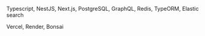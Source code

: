 Typescript, NestJS, Next.js, PostgreSQL, GraphQL, Redis, TypeORM, Elastic search

Vercel, Render, Bonsai

